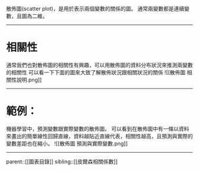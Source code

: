 散佈圖(scatter plot)，是用於表示兩個變數的關係的圖。
通常兩變數都是連續變數，且圖為二維。
- - -
# 相關性
通常我們也對散佈圖的相關性有興趣，可以用散佈圖的資料分布狀況來推測兩變數的相關性
可以看一下下面的圖來大致了解散佈狀況跟相關狀況的關係
![[散佈圖 相關性說明.png]]
- - -
# 範例：
機器學習中，預測變數跟實際變數的散佈圖。
可以看到在散佈圖中有一條以資料來畫出的簡單線性回歸直線，資料越貼近直線代表，相關性越高，且預測與實際的變數差距也在縮小。
![[散佈圖 預測與實際變數.png]]
- - -
parent::[[圖表目錄]]
sibling::[[皮爾森相關係數]]